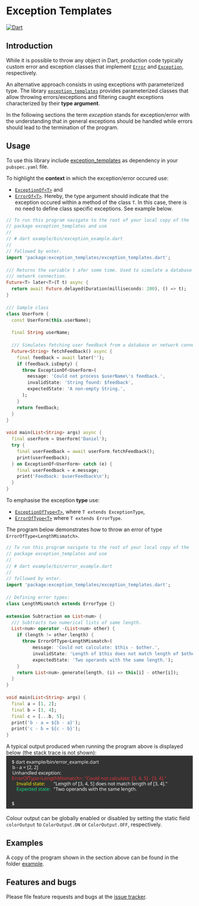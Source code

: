# Exception Templates

[![Dart](https://github.com/simphotonics/exception_templates/actions/workflows/dart.yml/badge.svg)](https://github.com/simphotonics/exception_templates/actions/workflows/dart.yml)


## Introduction

While it is possible to throw any object in Dart, production code typically
custom error and exception classes that
implement [`Error`][Error] and [`Exception`][Exception], respectively.

An alternative approach consists in using exceptions with parameterized type.
The library [`exception_templates`][exception_templates] provides
parameterized classes that allow throwing errors/exceptions and filtering caught exceptions characterized
by their **type argument**.

In the following sections the term *exception* stands for exception/error
with the understanding that in general exceptions should be handled while errors should lead to the
termination of the program.



## Usage
To use this library include [exception_templates] as dependency in your `pubspec.yaml` file.

To highlight the **context** in which the exception/error occured use:
* [`ExceptionOf<T>`][ExceptionOf<T>] and
* [`ErrorOf<T>`][ErrorOf<T>].
Hereby, the type argument should indicate that the exception occured within a method of the class `T`.
In this case, there is no need to define class specific exceptions. See example below.

```Dart
// To run this program navigate to the root of your local copy of the
// package exception_templates and use
//
// # dart example/bin/exception_example.dart
//
// followed by enter.
import 'package:exception_templates/exception_templates.dart';

/// Returns the variable t afer some time. Used to simulate a database or
/// network connection.
Future<T> later<T>(T t) async {
  return await Future.delayed(Duration(milliseconds: 200), () => t);
}

/// Sample class
class UserForm {
  const UserForm(this.userName);

  final String userName;

  /// Simulates fetching user feedback from a database or network connection.
  Future<String> fetchFeedback() async {
    final feedback = await later('');
    if (feedback.isEmpty) {
      throw ExceptionOf<UserForm>(
        message: 'Could not process $userName\'s feedback.',
        invalidState: 'String found: $feedback',
        expectedState: 'A non-empty String.',
      );
    }
    return feedback;
  }
}

void main(List<String> args) async {
  final userForm = UserForm('Daniel');
  try {
    final userFeedback = await userForm.fetchFeedback();
    print(userFeedback);
  } on ExceptionOf<UserForm> catch (e) {
    final userFeedback = e.message;
    print('Feedback: $userFeedback\n');
  }
}

```

To emphasise the exception **type** use:
* [`ExceptionOfType<T>`][ExceptionOfType<T>], where `T extends ExceptionType`,
* [`ErrorOfType<T>`][ErrorOfType<T>] where `T extends ErrorType`.

The program below demonstrates how
to throw an error of type `ErrorOfType<LengthMismatch>`.

```Dart
// To run this program navigate to the root of your local copy of the
// package exception_templates and use
//
// # dart example/bin/error_example.dart
//
// followed by enter.
import 'package:exception_templates/exception_templates.dart';

// Defining error types:
class LengthMismatch extends ErrorType {}

extension Subtraction on List<num> {
  /// Subtracts two numerical lists of same length.
  List<num> operator -(List<num> other) {
    if (length != other.length) {
      throw ErrorOfType<LengthMismatch>(
          message: 'Could not calculate: $this - $other.',
          invalidState: 'Length of $this does not match length of $other.',
          expectedState: 'Two operands with the same length.');
    }
    return List<num>.generate(length, (i) => this[i] - other[i]);
  }
}

void main(List<String> args) {
  final a = [1, 2];
  final b = [3, 4];
  final c = [...b, 5];
  print('b - a = ${b - a}');
  print('c - b = ${c - b}');
}

```
A typical output produced when running the program above is displayed below (the stack trace is not shown):
![Console Output](https://github.com/simphotonics/exception_templates/blob/main/images/console_output.svg?sanitize=true)

Colour output can be globally enabled or disabled by setting the static field `colorOutput`
to `ColorOutput.ON` or `ColorOutput.OFF`, respectively.

## Examples

A copy of the program shown in the section above can be found in the folder  [example].


## Features and bugs

Please file feature requests and bugs at the [issue tracker].

[issue tracker]: https://github.com/simphotonics/exception_templates/issues

[example]: example

[Error]: https://api.dart.dev/stable/dart-core/Error-class.html

[Exception]: https://api.dart.dev/stable/dart-core/Exception-class.html

[ExceptionOf<T>]: https://pub.dev/documentation/exception_templates/latest/exception_templates/ExceptionOf-class.html

[ExceptionOfType<T>]: https://pub.dev/documentation/exception_templates/latest/exception_templates/ExceptionOfType-class.html

[ErrorOf<T>]: https://pub.dev/documentation/exception_templates/latest/exception_templates/ErrorOf-class.html

[ErrorOfType<T>]: https://pub.dev/documentation/exception_templates/latest/exception_templates/ErrorOfType-class.html

[exception_templates]: https://pub.dev/packages/exception_templates
